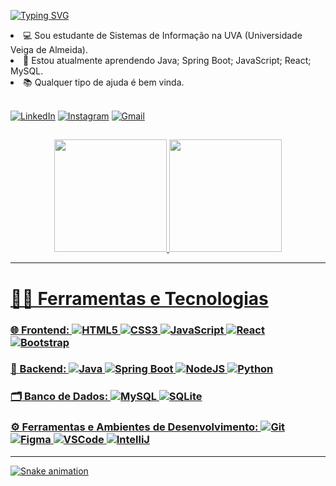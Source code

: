 [![Typing SVG](https://readme-typing-svg.demolab.com?font=Fira+Code&pause=1000&color=CA0000&random=false&width=435&lines=Hey%2C+Welcome!!!+%F0%9F%91%8B;I'm+Beatriz+Kloss!+%F0%9F%A4%93)](https://git.io/typing-svg)

<li>💻 Sou estudante de Sistemas de Informação na UVA (Universidade Veiga de Almeida).</li>
<li>🌱 Estou atualmente aprendendo Java; Spring Boot; JavaScript; React; MySQL.</li>
<li>📚 Qualquer tipo de ajuda é bem vinda.</li>
</br>

[![LinkedIn](https://img.shields.io/badge/LinkedIn-0077B5?style=for-the-badge&logo=linkedin&logoColor=white)](https://www.linkedin.com/in/beatriz-kloss-1b258b22b/)
[![Instagram](https://img.shields.io/badge/-Instagram-%23E4405F?style=for-the-badge&logo=instagram&logoColor=white)](https://www.instagram.com/beakloss/)
[![Gmail](https://img.shields.io/badge/Gmail-333333?style=for-the-badge&logo=gmail&logoColor=red)](mailto:beatrizkloss@gmail.com)

##

<div align="center">
<a href="https://github.com/beatrizkloss">
<img height="180em" src="https://github-readme-stats.vercel.app/api?username=beatrizkloss&show_icons=true&theme=dark"/>
<img height="180em" src="https://github-readme-stats.vercel.app/api/top-langs/?username=beatrizkloss&layout=compact&show_icons=true&theme=dark"/>

</div>

---

# 🧑‍💻 Ferramentas e Tecnologias

### 🌐 Frontend: ![HTML5](https://img.shields.io/badge/HTML5-E34F26?style=flat-square&logo=html5&logoColor=white) ![CSS3](https://img.shields.io/badge/CSS3-1572B6?style=flat-square&logo=css3&logoColor=white) ![JavaScript](https://img.shields.io/badge/JavaScript-F7DF1E?style=flat-square&logo=javascript&logoColor=black) ![React](https://img.shields.io/badge/React-20232A?style=flat-square&logo=react&logoColor=61DAFB) ![Bootstrap](https://img.shields.io/badge/Bootstrap-563D7C?style=flat-square&logo=bootstrap&logoColor=white)


### 🔧 Backend: ![Java](https://img.shields.io/badge/Java-%231793D1?style=flat-square&logo=openjdk&logoColor=%23000000) ![Spring Boot](https://img.shields.io/badge/Spring%20Boot-%236DB33F?style=flat-square&logo=springboot&logoColor=white) ![NodeJS](https://img.shields.io/badge/node.js-6DA55F?style=flat-square&logo=node.js&logoColor=white) ![Python](https://img.shields.io/badge/python-3670A0?style=flat-square&logo=python&logoColor=ffdd54) 


### 🗂️ Banco de Dados: ![MySQL](https://img.shields.io/badge/MySQL-005C84?style=flat-square&logo=mysql&logoColor=white) ![SQLite](https://img.shields.io/badge/Sqlite-003B57?style=flat-square&logo=sqlite&logoColor=white)

### ⚙️ Ferramentas e Ambientes de Desenvolvimento: ![Git](https://img.shields.io/badge/GIT-E44C30?style=flat-square&logo=git&logoColor=white) ![Figma](https://img.shields.io/badge/Figma-696969?style=flat-square&logo=figma&logoColor=figma) ![VSCode](https://img.shields.io/badge/VSCode-0078D4?style=flat-square&logo=visual%20studio%20code&logoColor=white) ![IntelliJ](https://img.shields.io/badge/IntelliJ_IDEA-000000.svg?style=flat-square&logo=intellij-idea&logoColor=white)

---

![Snake animation](https://github.com/beatrizkloss/beatrizkloss/blob/output/github-contribution-grid-snake.svg)
                                                             
    

   



 
 
